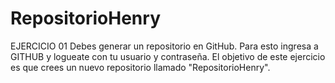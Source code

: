 # RepositorioHenry
EJERCICIO 01 Debes generar un repositorio en GitHub. Para esto ingresa a GITHUB y logueate con tu usuario y contraseña.  El objetivo de este ejercicio es que crees un nuevo repositorio llamado "RepositorioHenry".
